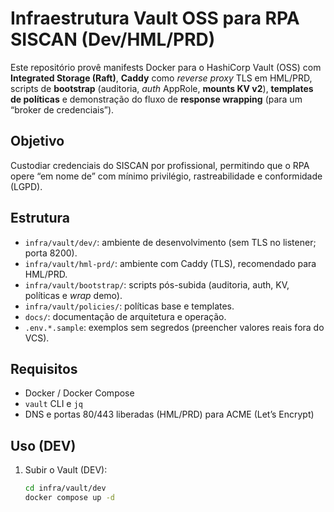 # Infraestrutura Vault OSS para RPA SISCAN (Dev/HML/PRD)

Este repositório provê manifests Docker para o HashiCorp Vault (OSS) com **Integrated Storage (Raft)**, **Caddy** como *reverse proxy* TLS em HML/PRD, scripts de **bootstrap** (auditoria, *auth* AppRole, **mounts KV v2**), **templates de políticas** e demonstração do fluxo de **response wrapping** (para um “broker de credenciais”).

## Objetivo
Custodiar credenciais do SISCAN por profissional, permitindo que o RPA opere “em nome de” com mínimo privilégio, rastreabilidade e conformidade (LGPD).

## Estrutura
- `infra/vault/dev/`: ambiente de desenvolvimento (sem TLS no listener; porta 8200).
- `infra/vault/hml-prd/`: ambiente com Caddy (TLS), recomendado para HML/PRD.
- `infra/vault/bootstrap/`: scripts pós-subida (auditoria, auth, KV, políticas e *wrap* demo).
- `infra/vault/policies/`: políticas base e templates.
- `docs/`: documentação de arquitetura e operação.
- `.env.*.sample`: exemplos sem segredos (preencher valores reais fora do VCS).

## Requisitos
- Docker / Docker Compose
- `vault` CLI e `jq`
- DNS e portas 80/443 liberadas (HML/PRD) para ACME (Let’s Encrypt)

## Uso (DEV)
1. Subir o Vault (DEV):
   ```bash
   cd infra/vault/dev
   docker compose up -d

